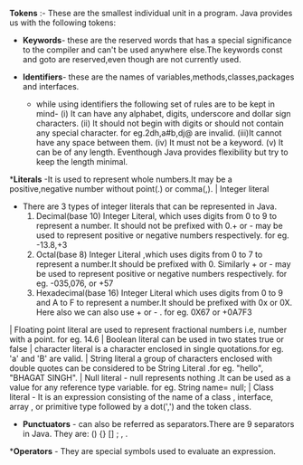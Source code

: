 **Tokens** :- These are the smallest individual unit in a program.
Java provides us with the following tokens:

* **Keywords**- these are the reserved words that has a special significance to the compiler and can't be used anywhere else.The keywords const and goto are reserved,even though are not currently used.

* **Identifiers**- these are the names of variables,methods,classes,packages and interfaces.
  * while using identifiers the following set of rules are to be kept in mind-
   (i) It can have any alphabet, digits, underscore and dollar sign characters.
   (ii) It should not begin with digits or should not contain any special character. for eg.2dh,a#b,dj@ are invalid.
   (iii)It cannot have any space between them.
   (iv) It must not be a keyword.
   (v) It can be of any length. Eventhough Java provides flexibility but try to keep the length minimal.

***Literals** -It is used to represent whole numbers.It may be a positive,negative number without point(.) or comma(,).
| Integer literal 
  * There are 3 types of integer literals that can be represented in Java.
    1. Decimal(base 10) Integer Literal, which uses digits from 0 to 9 to represent a number. It should not be prefixed with 0.+ or - may be used to represent         positive or negative numbers respectively. for eg. -13.8,+3
    2. Octal(base 8) Integer Literal ,which uses digits from 0 to 7 to represent a number.It should be prefixed with 0. Similarly + or - may be used to represent positive or negative numbers respectively. for eg. -035,076, or +57
    3. Hexadecimal(base 16) Integer Literal which uses digits from 0 to 9 and A to F to represent a number.It should be prefixed with 0x or 0X. Here also we can also use + or - . for eg. 0X67 or +0A7F3

| Floating point literal are used to represent fractional numbers i.e, number with a point. for eg. 14.6
| Boolean literal can be used in two states true or false
| character literal is a character enclosed in single quotations.for eg. 'a' and 'B' are valid.
| String literal a group of characters enclosed with double quotes can be considered to be String Literal .for eg. "hello", "BHAGAT SINGH".
| Null literal - null represents nothing .It can be used as a value for any reference type variable. for eg. String name= null;
| Class literal - It is an expression consisting of the name of a class , interface, array , or primitive type followed by a dot(',') and the token class.

* **Punctuators** -  can also be referred as separators.There are 9 separators in Java. They are: () {} [] ; , .

***Operators** - They are special symbols used to evaluate an expression.
